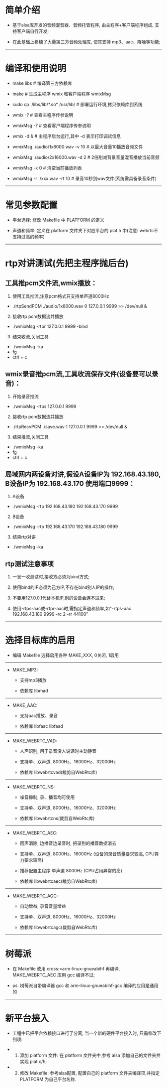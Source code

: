 # 简单介绍

* 基于alsa库开发的音频混音器、音频托管程序, 由主程序+客户端程序组成, 支持客户端自行开发;

* 在此基础上移植了大量第三方音频处理库, 使其支持 mp3、aac、降噪等功能;

---

# 编译和使用说明

* make libs # 编译第三方依赖库

* make # 生成主程序 wmix 和客户端程序 wmixMsg

* sudo cp ./libs/lib/\*.so* /usr/lib/ # 部署运行环境,拷贝依赖库到系统

* wmix -? # 查看主程序传参说明

* wmixMsg -? # 查看客户端程序传参说明

* wmix -d & # 主程序后台运行,其中 -d 表示打印调试信息

* wmixMsg ./audio/1x8000.wav -v 10 # 以最大音量10播放音频文件

* wmixMsg ./audio/2x16000.wav -d 2 # 2倍削减背景音量混音播放当前音频

* wmixMsg -k 0 # 清空当前播放列表

* wmixMsg -r ./xxx.wav -rt 10 # 录音10秒到wav文件(系统需具备录音条件)

---

# 常见参数配置

* 平台选择: 修改 Makefile 中 PLATFORM 的定义

* 声道和频率: 定义在 platform 文件夹下对应平台的 plat.h 中(注意: webrtc不支持过高的频率)

---

# rtp对讲测试(先把主程序抛后台)

## 工具推pcm文件流,wmix播放：

1. 使用工具推流,注意pcm格式只支持单声道8000Hz

* ./rtpSendPCM ./audio/1x8000.wav 0 127.0.0.1 9999 >> /dev/null &

2. 接收rtp pcm数据流并播放

* ./wmixMsg -rtpr 127.0.0.1 9999 -bind

3. 结束收流,关闭工具

* ./wmixMsg -ka
* fg
* ctrl + c

## wmix录音推pcm流,工具收流保存文件(设备要可以录音)：

1. 开始录音推流

* ./wmixMsg -rtps 127.0.0.1 9999

2. 接收rtp pcm数据流并播放

* ./rtpRecvPCM ./save.wav 1 127.0.0.1 9999 >> /dev/null &

3. 结束推流,关闭工具

* ./wmixMsg -ka
* fg
* ctrl + c

## 局域网内两设备对讲,假设A设备IP为 192.168.43.180, B设备IP为 192.168.43.170 使用端口9999：

1. A设备

* ./wmixMsg -rtp 192.168.43.180 192.168.43.170 9999

2. B设备

* ./wmixMsg -rtp 192.168.43.170 192.168.43.180 9999

3. 结束rtp对讲

* ./wmixMsg -ka

## rtp测试注意事项

1. 一发一收测试时,接收方必须为bind方式;

2. 使用bind的IP必须为己方IP,不存在bind别人IP的操作;

3. 不要用127.0.0.1代替本机IP,别的设备会连不进来;

4. 使用-rtps-aac或-rtpr-aac时,需指定声道和频率,如"-rtps-aac 192.168.43.180 9999 -rc 2 -rr 44100"

---

# 选择目标库的启用

* 编辑 Makefile 选择启用各种 MAKE_XXX, 0关闭, 1启用

---

* MAKE_MP3: 

  * 支持mp3播放

  * 依赖库 libmad

---

* MAKE_AAC: 

  * 支持aac播放、录音

  * 依赖库 libfaac libfaad

---

* MAKE_WEBRTC_VAD: 

  * 人声识别, 用于录音没人说话时主动静音

  * 支持单、双声道, 8000Hz、16000Hz、32000Hz

  * 依赖库 libwebrtcvad(裁剪自WebRtc库)

---

* MAKE_WEBRTC_NS: 

  * 噪音抑制, 录、播音均可使用

  * 支持单、双声道, 8000Hz、16000Hz、32000Hz

  * 依赖库 libwebrtcns(裁剪自WebRtc库)

---

* MAKE_WEBRTC_AEC:  

  * 回声消除, 边播音边录音时, 把录到的播音数据消去

  * 支持单、双声道, 8000Hz、16000Hz (设备的录音质量要求较高, CPU算力要求较高)

  * 推荐配置主程序 单声道 8000Hz (CPU占用异常的高)

  * 依赖库 libwebrtcaec(裁剪自WebRtc库)

---

* MAKE_WEBRTC_AGC: 

  * 自动增益, 录音音量增益

  * 支持单、双声道, 8000Hz、16000Hz、32000Hz

  * 依赖库 libwebrtcagc(裁剪自WebRtc库)

---

# 树莓派

* 在 Makefile 改用 cross:=arm-linux-gnueabihf 再编译, MAKE_WEBRTC_AEC 库用 gcc 编译不过;

* ps. 树莓派自带编译器 gcc 和 arm-linux-gnueabihf-gcc 编译的应用是通用的

---

# 新平台接入

* 工程中已把平台依赖接口进行了分离, 当一个新的硬件平台接入时, 只需修改下列项:

* 1. 添加 platform 文件: 在 platform 文件夹中,参考 alsa 添加自己的文件夹并实现 plat.c/h;

* 2. 修改 Makefile: 参考alsa配置, 配置自己的 platform 文件夹编译项,并指定 PLATFORM 为自己平台名称.
